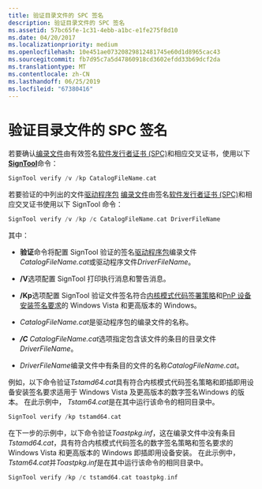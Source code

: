 ```yaml
---
title: 验证目录文件的 SPC 签名
description: 验证目录文件的 SPC 签名
ms.assetid: 57bc65fe-1c31-4ebb-a1bc-e1fe275f8d10
ms.date: 04/20/2017
ms.localizationpriority: medium
ms.openlocfilehash: 10e451ae07320829812481745e60d1d8965cac43
ms.sourcegitcommit: fb7d95c7a5d47860918cd3602efdd33b69dcf2da
ms.translationtype: MT
ms.contentlocale: zh-CN
ms.lasthandoff: 06/25/2019
ms.locfileid: "67380416"
---
```

# <a name="verifying-the-spc-signature-of-a-catalog-file"></a>验证目录文件的 SPC 签名


若要确认[编录文件](catalog-files.md)由有效签名[软件发行者证书 (SPC)](software-publisher-certificate.md)和相应交叉证书，使用以下[ **SignTool**](https://docs.microsoft.com/windows-hardware/drivers/devtest/signtool)命令：

```cpp
SignTool verify /v /kp CatalogFileName.cat 
```

若要验证的中列出的文件[驱动程序包](driver-packages.md) [编录文件](catalog-files.md)由签名[软件发行者证书 (SPC)](software-publisher-certificate.md)和相应交叉证书使用以下 SignTool 命令：

```cpp
SignTool verify /v /kp /c CatalogFileName.cat DriverFileName
```

其中：

-   **验证**命令将配置 SignTool 验证的签名[驱动程序包](driver-packages.md)编录文件*CatalogFileName.cat*或驱动程序文件*DriverFileName*。

-   **/V**选项配置 SignTool 打印执行消息和警告消息。

-   **/Kp**选项配置 SignTool 验证文件签名符合[内核模式代码签署策略](kernel-mode-code-signing-policy--windows-vista-and-later-.md)和[PnP 设备安装签名要求](pnp-device-installation-signing-requirements--windows-vista-and-later-.md)的 Windows Vista 和更高版本的 Windows。

-   *CatalogFileName.cat*是驱动程序包的编录文件的名称。

-    ***/C*** *CatalogFileName.cat*选项指定包含该文件的条目的目录文件*DriverFileName*。

-   *DriverFileName*编录文件中有条目的文件的名称*CatalogFileName.cat*。

例如，以下命令验证*Tstamd64.cat*具有符合内核模式代码签名策略和即插即用设备安装签名要求适用于 Windows Vista 及更高版本的数字签名Windows 的版本。 在此示例中， *Tstam64.cat*是在其中运行该命令的相同目录中。

```cpp
SignTool verify /kp tstamd64.cat
```

在下一步的示例中，以下命令验证*Toastpkg.inf*，这在编录文件中没有条目*Tstamd64.cat*，具有符合内核模式代码签名的数字签名策略和签名要求的 Windows Vista 和更高版本的 Windows 即插即用设备安装。 在此示例中， *Tstam64.cat*并*Toastpkg.inf*是在其中运行该命令的相同目录中。

```cpp
SignTool verify /kp /c tstamd64.cat toastpkg.inf
```

 

 





